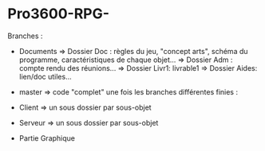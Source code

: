 # Pro3600-RPG-

Branches :
- Documents => Dossier Doc : règles du jeu,  "concept arts", schéma du programme, caractéristiques de chaque objet...
            => Dossier Adm : compte rendu des réunions...
            => Dossier Livr1: livrable1
            => Dossier Aides: lien/doc utiles...

- master => code "complet" une fois les branches différentes finies : 
- Client  => un sous dossier par sous-objet
- Serveur => un sous dossier par sous-objet
- Partie Graphique


